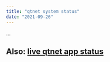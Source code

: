 ```yaml
---
title: "qtnet system status"
date: "2021-09-26"
---
```

...

## Also: [live qtnet app status](https://uptime.statuscake.com/?TestID=HgUuA2XQ7Z)